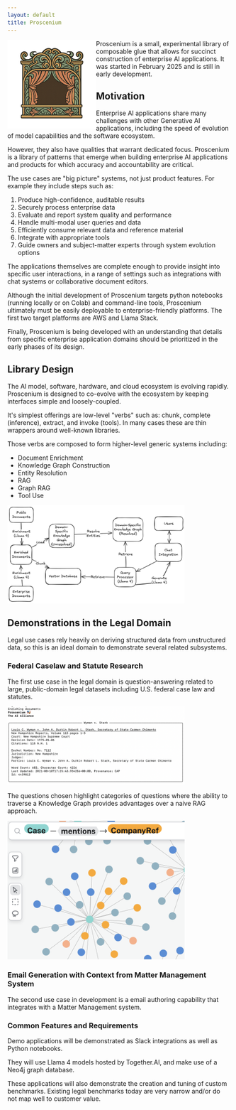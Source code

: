```yaml
---
layout: default  
title: Proscenium
---
```


<img src="./assets/images/logo.png" align="left" width="200px" alt="proscenium logo"/>

Proscenium is a small, experimental library of composable glue that allows for
succinct construction of enterprise AI applications.
It was started in February 2025 and is still in early development.

## Motivation

Enterprise AI applications share many challenges with other Generative AI applications,
including the speed of evolution of model capabilities and the software ecosystem.

However, they also have qualities that warrant dedicated focus.
Proscenium is a library of patterns that emerge when building enterprise
AI applications and products for which accuracy and accountability are critical.

The use cases are "big picture" systems, not just product features.
For example they include steps such as:

1. Produce high-confidence, auditable results
2. Securely process enterprise data
3. Evaluate and report system quality and performance
4. Handle multi-modal user queries and data
5. Efficiently consume relevant data and reference material
6. Integrate with appropriate tools
7. Guide owners and subject-matter experts through system evolution options

The applications themselves are complete enough to provide insight
into specific user interactions, in a range of settings such as
integrations with chat systems or collaborative document editors.

Although the initial development of Proscenium targets
python notebooks (running locally or on Colab)
and command-line tools, Proscenium ultimately must be easily
deployable to enterprise-friendly platforms.
The first two target platforms are AWS and Llama Stack.

Finally, Proscenium is being developed with an understanding that
details from specific enterprise application domains should be
prioritized in the early phases of its design.

## Library Design

The AI model, software, hardware, and cloud ecosystem is evolving rapidly.
Proscenium is designed to co-evolve with the ecosystem by keeping interfaces
simple and loosely-coupled.

It's simplest offerings are low-level "verbs" such as:
chunk, complete (inference), extract, and invoke (tools).
In many cases these are thin wrappers around well-known libraries.

Those verbs are composed to form higher-level generic systems
including:

- Document Enrichment
- Knowledge Graph Construction
- Entity Resolution
- RAG
- Graph RAG
- Tool Use

<img src="./assets/images/kg_diagram.png" width="400px" alt="kg diagram"/>

## Demonstrations in the Legal Domain

Legal use cases rely heavily on deriving structured data from unstructured data, so this is an ideal domain to demonstrate several related subsystems.

### Federal Caselaw and Statute Research

The first use case in the legal domain is question-answering related to
large, public-domain legal datasets including U.S. federal case law and statutes.

<img src="./assets/images/enrich.png" width="400px" alt="legal kg"/>

The questions chosen highlight categories of questions where the ability to traverse a
Knowledge Graph provides advantages over a naive RAG approach.

<img src="./assets/images/legal_kg.png" width="400px" alt="legal kg"/>

### Email Generation with Context from Matter Management System

The second use case in development is a email authoring capability that
integrates with a Matter Management system.

### Common Features and Requirements

Demo applications will be demonstrated as Slack integrations as well as Python notebooks.

They will use Llama 4 models hosted by Together.AI, and make use of
a Neo4j graph database.

These applications will also demonstrate the creation and tuning of custom
benchmarks.  Existing legal benchmarks today are very narrow and/or do not map
well to customer value.
